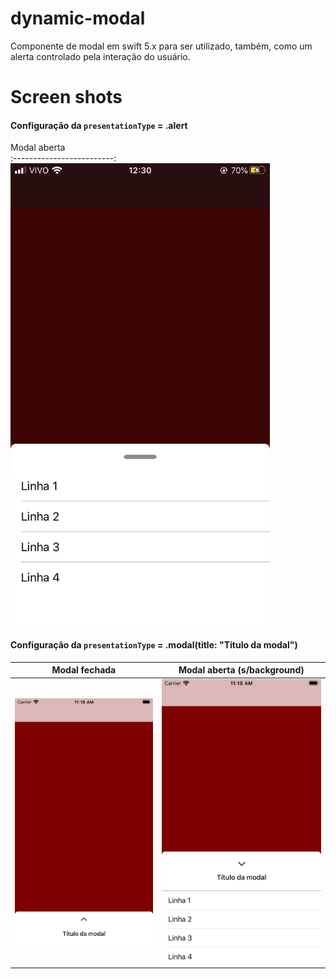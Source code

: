 # dynamic-modal
Componente de modal em swift 5.x para ser utilizado, também, como um alerta controlado pela interação do usuário.

# Screen shots
#### Configuração da `presentationType` = .alert
Modal aberta              
:-------------------------:
<img src="snapshots/alert-openned.PNG" width="415" />

#### Configuração da `presentationType` = .modal(title: "Título da modal")
Modal fechada              |  Modal aberta (s/background)
:-------------------------:|:-------------------------:
![](snapshots/modal-closed.png)   |  ![](snapshots/modal-openned-no-bg.png)
